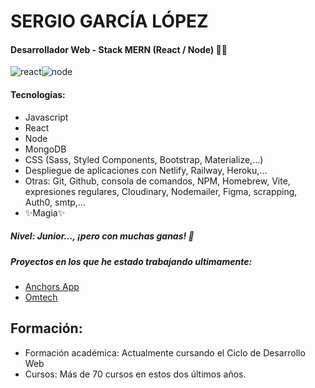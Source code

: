 # SERGIO GARCÍA LÓPEZ

#### Desarrollador Web - Stack MERN (React / Node) 👨‍💻

![react](https://images.pexels.com/photos/11035471/pexels-photo-11035471.jpeg?auto=compress&cs=tinysrgb&w=300)![node](https://images.pexels.com/photos/11035380/pexels-photo-11035380.jpeg?auto=compress&cs=tinysrgb&w=300)

#### Tecnologías:

- Javascript
- React
- Node
- MongoDB
- CSS (Sass, Styled Components, Bootstrap, Materialize,...)
- Despliegue de aplicaciones con Netlify, Railway, Heroku,...
- Otras: Git, Github, consola de comandos, NPM, Homebrew, Vite, expresiones regulares, Cloudinary, Nodemailer, Figma, scrapping, Auth0, smtp,...
- ✨Magia✨

##### Nivel: Junior..., ¡pero con muchas ganas! 💪

##### Proyectos en los que he estado trabajando ultimamente: 
-  [Anchors App](https://app-enlaces.netlify.app)
-  [Omtech](https://omtech.info)

## Formación: 
- Formación académica: Actualmente cursando el Ciclo de Desarrollo Web
- Cursos: Más de 70 cursos en estos dos últimos años.
